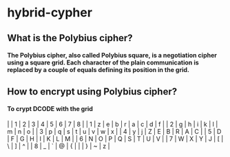 # hybrid-cypher
## What is the Polybius cipher?
 #### The Polybius cipher, also called Polybius square, is a negotiation cipher using a square grid. Each character of the plain communication is replaced by a couple of equals defining its position in the grid. 
## How to encrypt using Polybius cipher?
#### To crypt DCODE with the grid

|   | 1 | 2 | 3 | 4 | 5 | 6 | 7 | 8 |
| 1 | z | e | b | r | a | c | d | f |
| 2 | g | h | i | k | l | m | n | o |
| 3 | p | q | s | t | u | v | w | x |
| 4 | y | j | Z | E | B | R | A | C |
| 5 | D | F | G | H | I | K | L | M |
| 6 | N | O | P | Q | S | T | U | V |
| 7 | W | X | Y | J | [ | \ | ] | ^ |
| 8 | _ | ` | @ | { | | | } | ~ | z |


